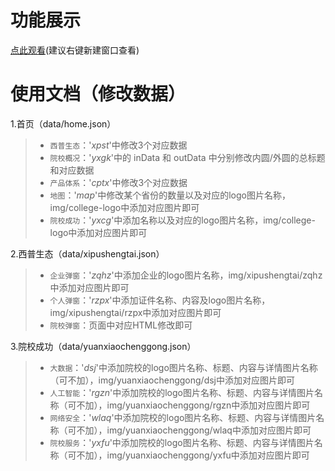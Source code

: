 # 功能展示
[点此观看](https://quiethear.github.io/temporary-1/首页.html "首页")(建议右键新建窗口查看)
# 使用文档（修改数据）
1.首页（data/home.json）
> * `西普生态`：'*xpst*'中修改3个对应数据
> * `院校概况`：'*yxgk*'中的 inData 和 outData 中分别修改内圆/外圆的总标题和对应数据
> * `产品体系`：'*cptx*'中修改3个对应数据
> * `地图`：'*map*'中修改某个省份的数量以及对应的logo图片名称，img/college-logo中添加对应图片即可
> * `院校成功`：'*yxcg*'中添加名称以及对应的logo图片名称，img/college-logo中添加对应图片即可

2.西普生态（data/xipushengtai.json）
> * `企业弹窗`：'*zqhz*'中添加企业的logo图片名称，img/xipushengtai/zqhz中添加对应图片即可
> * `个人弹窗`：'*rzpx*'中添加证件名称、内容及logo图片名称，img/xipushengtai/rzpx中添加对应图片即可
> * `院校弹窗`：页面中对应HTML修改即可


3.院校成功（data/yuanxiaochenggong.json）
> * `大数据`：'*dsj*'中添加院校的logo图片名称、标题、内容与详情图片名称（可不加），img/yuanxiaochenggong/dsj中添加对应图片即可
> * `人工智能`：'*rgzn*'中添加院校的logo图片名称、标题、内容与详情图片名称（可不加），img/yuanxiaochenggong/rgzn中添加对应图片即可
> * `网络安全`：'*wlaq*'中添加院校的logo图片名称、标题、内容与详情图片名称（可不加），img/yuanxiaochenggong/wlaq中添加对应图片即可
> * `院校服务`：'*yxfu*'中添加院校的logo图片名称、标题、内容与详情图片名称（可不加），img/yuanxiaochenggong/yxfu中添加对应图片即可
